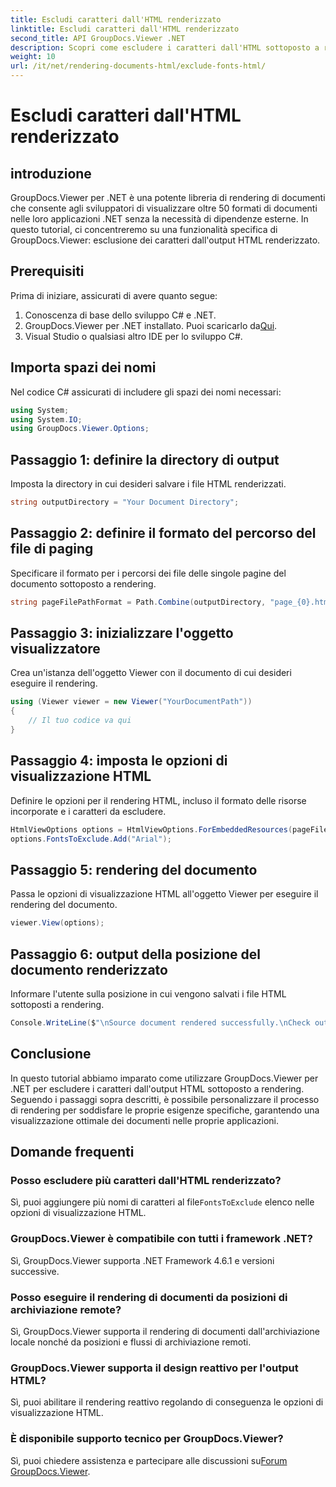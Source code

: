 ```yaml
---
title: Escludi caratteri dall'HTML renderizzato
linktitle: Escludi caratteri dall'HTML renderizzato
second_title: API GroupDocs.Viewer .NET
description: Scopri come escludere i caratteri dall'HTML sottoposto a rendering utilizzando GroupDocs.Viewer per .NET. Segui questa guida passo passo per visualizzare i documenti senza problemi.
weight: 10
url: /it/net/rendering-documents-html/exclude-fonts-html/
---
```


# Escludi caratteri dall'HTML renderizzato

## introduzione
GroupDocs.Viewer per .NET è una potente libreria di rendering di documenti che consente agli sviluppatori di visualizzare oltre 50 formati di documenti nelle loro applicazioni .NET senza la necessità di dipendenze esterne. In questo tutorial, ci concentreremo su una funzionalità specifica di GroupDocs.Viewer: esclusione dei caratteri dall'output HTML renderizzato. 
## Prerequisiti
Prima di iniziare, assicurati di avere quanto segue:
1. Conoscenza di base dello sviluppo C# e .NET.
2.  GroupDocs.Viewer per .NET installato. Puoi scaricarlo da[Qui](https://releases.groupdocs.com/viewer/net/).
3. Visual Studio o qualsiasi altro IDE per lo sviluppo C#.

## Importa spazi dei nomi
Nel codice C# assicurati di includere gli spazi dei nomi necessari:
```csharp
using System;
using System.IO;
using GroupDocs.Viewer.Options;
```

## Passaggio 1: definire la directory di output
Imposta la directory in cui desideri salvare i file HTML renderizzati.
```csharp
string outputDirectory = "Your Document Directory";
```
## Passaggio 2: definire il formato del percorso del file di paging
Specificare il formato per i percorsi dei file delle singole pagine del documento sottoposto a rendering.
```csharp
string pageFilePathFormat = Path.Combine(outputDirectory, "page_{0}.html");
```
## Passaggio 3: inizializzare l'oggetto visualizzatore
Crea un'istanza dell'oggetto Viewer con il documento di cui desideri eseguire il rendering.
```csharp
using (Viewer viewer = new Viewer("YourDocumentPath"))
{
    // Il tuo codice va qui
}
```
## Passaggio 4: imposta le opzioni di visualizzazione HTML
Definire le opzioni per il rendering HTML, incluso il formato delle risorse incorporate e i caratteri da escludere.
```csharp
HtmlViewOptions options = HtmlViewOptions.ForEmbeddedResources(pageFilePathFormat);
options.FontsToExclude.Add("Arial");
```
## Passaggio 5: rendering del documento
Passa le opzioni di visualizzazione HTML all'oggetto Viewer per eseguire il rendering del documento.
```csharp
viewer.View(options);
```
## Passaggio 6: output della posizione del documento renderizzato
Informare l'utente sulla posizione in cui vengono salvati i file HTML sottoposti a rendering.
```csharp
Console.WriteLine($"\nSource document rendered successfully.\nCheck output in {outputDirectory}.");
```

## Conclusione
In questo tutorial abbiamo imparato come utilizzare GroupDocs.Viewer per .NET per escludere i caratteri dall'output HTML sottoposto a rendering. Seguendo i passaggi sopra descritti, è possibile personalizzare il processo di rendering per soddisfare le proprie esigenze specifiche, garantendo una visualizzazione ottimale dei documenti nelle proprie applicazioni.
## Domande frequenti
### Posso escludere più caratteri dall'HTML renderizzato?
 Sì, puoi aggiungere più nomi di caratteri al file`FontsToExclude` elenco nelle opzioni di visualizzazione HTML.
### GroupDocs.Viewer è compatibile con tutti i framework .NET?
Sì, GroupDocs.Viewer supporta .NET Framework 4.6.1 e versioni successive.
### Posso eseguire il rendering di documenti da posizioni di archiviazione remote?
Sì, GroupDocs.Viewer supporta il rendering di documenti dall'archiviazione locale nonché da posizioni e flussi di archiviazione remoti.
### GroupDocs.Viewer supporta il design reattivo per l'output HTML?
Sì, puoi abilitare il rendering reattivo regolando di conseguenza le opzioni di visualizzazione HTML.
### È disponibile supporto tecnico per GroupDocs.Viewer?
 Sì, puoi chiedere assistenza e partecipare alle discussioni su[Forum GroupDocs.Viewer](https://forum.groupdocs.com/c/viewer/9).